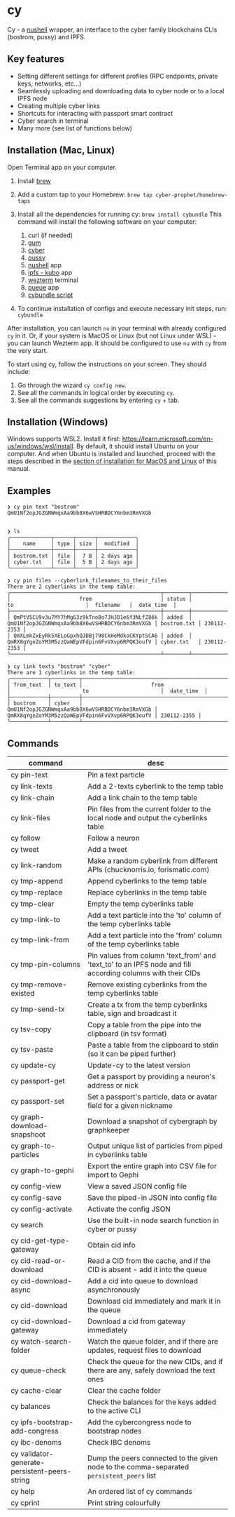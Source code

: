 # cy

Cy - a [nushell](https://www.nushell.sh/) wrapper, an interface to the cyber family blockchains CLIs (bostrom, pussy) and IPFS.

## Key features

- Setting different settings for different profiles (RPC endpoints, private keys, networks, etc...)
- Seamlessly uploading and downloading data to cyber node or to a local IPFS node
- Creating multiple cyber links
- Shortcuts for interacting with passport smart contract
- Cyber search in terminal
- Many more (see list of functions below)

## Installation (Mac, Linux)

Open Terminal app on your computer.

1. Install [brew](https://brew.sh/)
2. Add a custom tap to your Homebrew: `brew tap cyber-prophet/homebrew-taps`
3. Install all the dependencies for running cy: `brew install cybundle`
   This command will install the following software on your computer:
   
   1. curl (if needed)
   2. [gum](https://github.com/charmbracelet/gum)
   3. [cyber](https://github.com/cybercongress/go-cyber) 
   4. [pussy](https://github.com/greatweb/space-pussy)
   5. [nushell](https://www.nushell.sh/) app 
   6. [ipfs - kubo](https://github.com/ipfs/kubo) app 
   7. [wezterm](https://wezfurlong.org/wezterm/) terminal
   8. [pueue](https://github.com/Nukesor/pueue) app
   9. [cybundle script](https://github.com/cyber-prophet/homebrew-taps/blob/main/src/cybundle)

4. To continue installation of configs and execute necessary init steps, run: `cybundle`

After installation, you can launch `nu` in your terminal with already configured `cy` in it. 
Or, if your system is MacOS or Linux (but not Linux under WSL) - you can launch Wezterm app. 
It should be configured to use `nu` with `cy` from the very start. 

To start using cy, follow the instructions on your screen. They should include:

1. Go through the wizard `cy config new`.
2. See all the commands in logical order by executing `cy`.
3. See all the commands suggestions by entering `cy` + tab.

## Installation (Windows)

Windows supports WSL2. Install it first: https://learn.microsoft.com/en-us/windows/wsl/install. 
By default, it should install Ubuntu on your computer. And when Ubuntu is installed and launched, 
proceed with the steps described in the [section of installation for MacOS and Linux](#installation-mac-linux) 
of this manual.

## Examples

```
❯ cy pin text "bostrom"
QmU1Nf2opJGZGNWmqxAa9bb8X6wVSHRBDCY6nbm3RmVXGb


❯ ls
╭─────────────┬──────┬──────┬────────────╮
│    name     │ type │ size │  modified  │
├─────────────┼──────┼──────┼────────────┤
│ bostrom.txt │ file │  7 B │ 2 days ago │
│ cyber.txt   │ file │  5 B │ 2 days ago │
╰─────────────┴──────┴──────┴────────────╯

❯ cy pin files --cyberlink_filenames_to_their_files
There are 2 cyberlinks in the temp table:
╭────────────────────────────────────────────────┬────────┬────────────────────────────────────────────────┬─────────────┬─────────────╮
│                      from                      │ status │                       to                       │  filename   │  date_time  │
├────────────────────────────────────────────────┼────────┼────────────────────────────────────────────────┼─────────────┼─────────────┤
│ QmPtV5CU9v3u7MY7hMgG3z9kTno8o7JHJD1e6f3NLfZ86k │ added  │ QmU1Nf2opJGZGNWmqxAa9bb8X6wVSHRBDCY6nbm3RmVXGb │ bostrom.txt │ 230112-2353 │
│ QmXLmkZxEyRk5XELoGpxhQJDBj798CkHeMdkoCKYptSCA6 │ added  │ QmRX8qYgeZoYM3M5zzQaWEpVFdpin6FvVXvp6RPQK3oufV │ cyber.txt   │ 230112-2353 │
╰────────────────────────────────────────────────┴────────┴────────────────────────────────────────────────┴─────────────┴─────────────╯

❯ cy link texts "bostrom" "cyber"
There are 1 cyberlinks in the temp table:
╭────────────┬─────────┬────────────────────────────────────────────────┬────────────────────────────────────────────────┬─────────────╮
│ from_text  │ to_text │                      from                      │                       to                       │  date_time  │
├────────────┼─────────┼────────────────────────────────────────────────┼────────────────────────────────────────────────┼─────────────┤
│ bostrom    │ cyber   │ QmU1Nf2opJGZGNWmqxAa9bb8X6wVSHRBDCY6nbm3RmVXGb │ QmRX8qYgeZoYM3M5zzQaWEpVFdpin6FvVXvp6RPQK3oufV │ 230112-2355 │
╰────────────┴─────────┴────────────────────────────────────────────────┴────────────────────────────────────────────────┴─────────────╯
```

## Commands

|command|desc|
|-|-|
|cy pin-text|Pin a text particle|
|cy link-texts|Add a 2-texts cyberlink to the temp table|
|cy link-chain|Add a link chain to the temp table|
|cy link-files|Pin files from the current folder to the local node and output the cyberlinks table|
|cy follow|Follow a neuron|
|cy tweet|Add a tweet|
|cy link-random|Make a random cyberlink from different APIs (chucknorris.io, forismatic.com)|
|cy tmp-append|Append cyberlinks to the temp table|
|cy tmp-replace|Replace cyberlinks in the temp table|
|cy tmp-clear|Empty the temp cyberlinks table|
|cy tmp-link-to|Add a text particle into the 'to' column of the temp cyberlinks table|
|cy tmp-link-from|Add a text particle into the 'from' column of the temp cyberlinks table|
|cy tmp-pin-columns|Pin values from column 'text_from' and 'text_to' to an IPFS node and fill according columns with their CIDs|
|cy tmp-remove-existed|Remove existing cyberlinks from the temp cyberlinks table|
|cy tmp-send-tx|Create a tx from the temp cyberlinks table, sign and broadcast it|
|cy tsv-copy|Copy a table from the pipe into the clipboard (in tsv format)|
|cy tsv-paste|Paste a table from the clipboard to stdin (so it can be piped further)|
|cy update-cy|Update-cy to the latest version|
|cy passport-get|Get a passport by providing a neuron's address or nick|
|cy passport-set|Set a passport's particle, data or avatar field for a given nickname|
|cy graph-download-snapshoot|Download a snapshot of cybergraph by graphkeeper|
|cy graph-to-particles|Output unique list of particles from piped in cyberlinks table|
|cy graph-to-gephi|Export the entire graph into CSV file for import to Gephi|
|cy config-view|View a saved JSON config file|
|cy config-save|Save the piped-in JSON into config file|
|cy config-activate|Activate the config JSON|
|cy search|Use the built-in node search function in cyber or pussy|
|cy cid-get-type-gateway|Obtain cid info|
|cy cid-read-or-download|Read a CID from the cache, and if the CID is absent - add it into the queue|
|cy cid-download-async|Add a cid into queue to download asynchronously|
|cy cid-download|Download cid immediately and mark it in the queue|
|cy cid-download-gateway|Download a cid from gateway immediately|
|cy watch-search-folder|Watch the queue folder, and if there are updates, request files to download|
|cy queue-check|Check the queue for the new CIDs, and if there are any, safely download the text ones|
|cy cache-clear|Clear the cache folder|
|cy balances|Check the balances for the keys added to the active CLI|
|cy ipfs-bootstrap-add-congress|Add the cybercongress node to bootstrap nodes|
|cy ibc-denoms|Check IBC denoms|
|cy validator-generate-persistent-peers-string|Dump the peers connected to the given node to the comma-separated `persistent_peers` list|
|cy help|An ordered list of cy commands|
|cy cprint|Print string colourfully|
